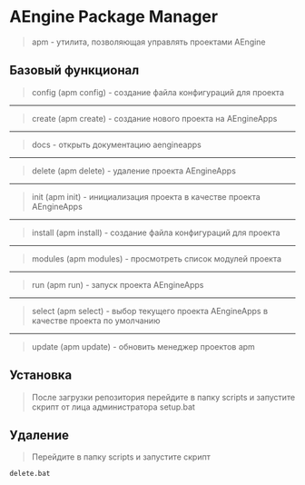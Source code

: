 # AEngine Package Manager

> apm -  утилита, позволяющая управлять проектами AEngine

## Базовый функционал
> config (apm config) - создание файла конфигураций для проекта
---
> create (apm create) - создание нового проекта на AEngineApps
---
> docs - открыть документацию aengineapps
---
> delete (apm delete) - удаление проекта AEngineApps
---
> init (apm init) - инициализация проекта в качестве проекта AEngineApps
---
> install (apm install) - создание файла конфигураций для проекта
---
> modules (apm modules) - просмотреть список модулей проекта
---
> run (apm run) - запуск проекта AEngineApps
---
> select (apm select) - выбор текущего проекта AEngineApps в качестве проекта по умолчанию
---
> update (apm update) - обновить менеджер проектов apm

## Установка
> После загрузки репозитория перейдите в папку scripts и запустите скрипт от лица администратора
    setup.bat

## Удаление
> Перейдите в папку scripts и запустите скрипт

    delete.bat